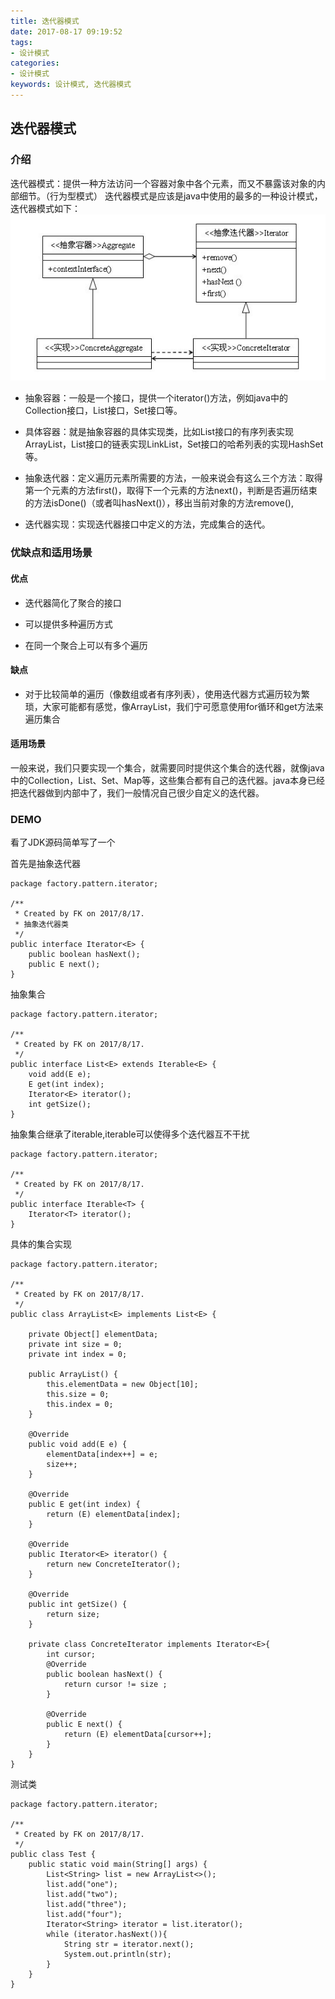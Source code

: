 ```yaml
---
title: 迭代器模式
date: 2017-08-17 09:19:52
tags: 
- 设计模式
categories: 
- 设计模式
keywords: 设计模式, 迭代器模式
---
```


## 迭代器模式

### 介绍

迭代器模式：提供一种方法访问一个容器对象中各个元素，而又不暴露该对象的内部细节。（行为型模式）
迭代器模式是应该是java中使用的最多的一种设计模式，迭代器模式如下：
![迭代器模式](../../uploads/iterator/1.jpg)

- 抽象容器：一般是一个接口，提供一个iterator()方法，例如java中的Collection接口，List接口，Set接口等。

- 具体容器：就是抽象容器的具体实现类，比如List接口的有序列表实现ArrayList，List接口的链表实现LinkList，Set接口的哈希列表的实现HashSet等。

- 抽象迭代器：定义遍历元素所需要的方法，一般来说会有这么三个方法：取得第一个元素的方法first()，取得下一个元素的方法next()，判断是否遍历结束的方法isDone()（或者叫hasNext()），移出当前对象的方法remove(),

- 迭代器实现：实现迭代器接口中定义的方法，完成集合的迭代。

### 优缺点和适用场景

#### 优点
 
- 迭代器简化了聚合的接口

- 可以提供多种遍历方式

- 在同一个聚合上可以有多个遍历

#### 缺点

- 对于比较简单的遍历（像数组或者有序列表），使用迭代器方式遍历较为繁琐，大家可能都有感觉，像ArrayList，我们宁可愿意使用for循环和get方法来遍历集合

#### 适用场景

一般来说，我们只要实现一个集合，就需要同时提供这个集合的迭代器，就像java中的Collection，List、Set、Map等，这些集合都有自己的迭代器。java本身已经把迭代器做到内部中了，我们一般情况自己很少自定义的迭代器。

### DEMO

看了JDK源码简单写了一个

首先是抽象迭代器

```
package factory.pattern.iterator;

/**
 * Created by FK on 2017/8/17.
 * 抽象迭代器类
 */
public interface Iterator<E> {
    public boolean hasNext();
    public E next();
}
```

抽象集合
```
package factory.pattern.iterator;

/**
 * Created by FK on 2017/8/17.
 */
public interface List<E> extends Iterable<E> {
    void add(E e);
    E get(int index);
    Iterator<E> iterator();
    int getSize();
}
```
抽象集合继承了iterable,iterable可以使得多个迭代器互不干扰
```
package factory.pattern.iterator;

/**
 * Created by FK on 2017/8/17.
 */
public interface Iterable<T> {
    Iterator<T> iterator();
}
```
具体的集合实现
```
package factory.pattern.iterator;

/**
 * Created by FK on 2017/8/17.
 */
public class ArrayList<E> implements List<E> {

    private Object[] elementData;
    private int size = 0;
    private int index = 0;

    public ArrayList() {
        this.elementData = new Object[10];
        this.size = 0;
        this.index = 0;
    }

    @Override
    public void add(E e) {
        elementData[index++] = e;
        size++;
    }

    @Override
    public E get(int index) {
        return (E) elementData[index];
    }

    @Override
    public Iterator<E> iterator() {
        return new ConcreteIterator();
    }

    @Override
    public int getSize() {
        return size;
    }

    private class ConcreteIterator implements Iterator<E>{
        int cursor;
        @Override
        public boolean hasNext() {
            return cursor != size ;
        }

        @Override
        public E next() {
            return (E) elementData[cursor++];
        }
    }
}
```

测试类
```
package factory.pattern.iterator;

/**
 * Created by FK on 2017/8/17.
 */
public class Test {
    public static void main(String[] args) {
        List<String> list = new ArrayList<>();
        list.add("one");
        list.add("two");
        list.add("three");
        list.add("four");
        Iterator<String> iterator = list.iterator();
        while (iterator.hasNext()){
            String str = iterator.next();
            System.out.println(str);
        }
    }
}
```